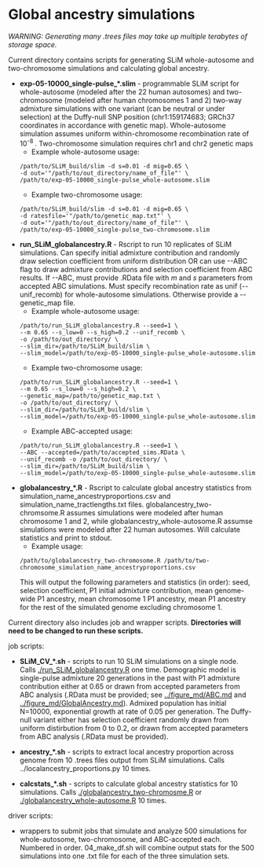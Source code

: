 # Global ancestry simulations

_WARNING: Generating many .trees files may take up multiple terabytes of storage space._

Current directory contains scripts for generating SLiM whole-autosome and two-chromosome simulations and calculating global ancestry.

* **exp-05-10000_single-pulse_\*.slim** - programmable SLiM script for whole-autosome (modeled after the 22 human autosomes) and two-chromosome (modeled after human chromosomes 1 and 2) two-way admixture simulations with one variant (can be neutral or under selection) at the Duffy-null SNP position (chr1:159174683; GRCh37 coordinates in accordance with genetic map). Whole-autosome simulation assumes uniform within-chromosome recombination rate of 10<sup>-8 </sup>. Two-chromosome simulation requires chr1 and chr2 genetic maps 
  * Example whole-autosome usage:
  ```
  /path/to/SLiM_build/slim -d s=0.01 -d mig=0.65 \
  -d out='"/path/to/out_directory/name_of_file"' \
  /path/to/exp-05-10000_single-pulse_whole-autosome.slim
  ```  
  * Example two-chromosome usage: 
  ```
  /path/to/SLiM_build/slim -d s=0.01 -d mig=0.65 \
  -d ratesfile='"/path/to/genetic_map.txt"' \
  -d out='"/path/to/out_directory/name_of_file"' \
  /path/to/exp-05-10000_single-pulse_two-chromosome.slim
  ```
* **run_SLiM_globalancestry.R** - Rscript to run 10 replicates of SLiM simulations. Can specify initial admixture contribution and randomly draw selection coefficient from uniform distribution OR can use --ABC flag to draw admixture contributions and selection coefficient from ABC results. If --ABC, must provide .RData file with _m_ and _s_ parameters from accepted ABC simulations. Must specify recombination rate as unif (--unif_recomb) for whole-autosome simulations. Otherwise provide a --genetic_map file.
  * Example whole-autosome usage:
  ```
  /path/to/run_SLiM_globalancestry.R --seed=1 \
  --m 0.65 --s_low=0 --s_high=0.2 --unif_recomb \
  -o /path/to/out_directory/ \
  --slim_dir=/path/to/SLiM_build/slim \
  --slim_model=/path/to/exp-05-10000_single-pulse_whole-autosome.slim
  ```
  * Example two-chromosome usage:
  ```
  /path/to/run_SLiM_globalancestry.R --seed=1 \
  --m 0.65 --s_low=0 --s_high=0.2 \
  --genetic_map=/path/to/genetic_map.txt \
  -o /path/to/out_directory/ \
  --slim_dir=/path/to/SLiM_build/slim \
  --slim_model=/path/to/exp-05-10000_single-pulse_whole-autosome.slim
  ```
  * Example ABC-accepted usage:
  ```
  /path/to/run_SLiM_globalancestry.R --seed=1 \
  --ABC --accepted=/path/to/accepted_sims.RData \
  --unif_recomb -o /path/to/out_directory/ \
  --slim_dir=/path/to/SLiM_build/slim \
  --slim_model=/path/to/exp-05-10000_single-pulse_whole-autosome.slim
  ```
* **globalancestry_\*.R** - Rscript to calculate global ancestry statistics from simulation_name_ancestryproportions.csv and simulation_name_tractlengths.txt files. globalancestry_two-chromsome.R assumes simulations were modeled after human chromosome 1 and 2, while globalancestry_whole-autosome.R assumse simulations were modeled after 22 human autosomes. Will calculate statistics and print to stdout.
  * Example usage:
  ```
  /path/to/globalancestry_two-chromosome.R /path/to/two-chromosome_simulation_name_ancestryproportions.csv
  ```
  This will output the following parameters and statistics (in order): seed, selection coefficient, P1 initial admixture contribution, mean genome-wide P1 ancestry, mean chromosome 1 P1 ancestry, mean P1 ancestry for the rest of the simulated genome excluding chromosome 1.


Current directory also includes job and wrapper scripts. **Directories will need to be changed to run these scripts.**

job scripts:

* **SLiM_CV_\*.sh** - scripts to run 10 SLiM simulations on a single node. Calls [./run_SLiM_globalancestry.R](./run_SLiM_globalancestry.R) one time. Demographic model is single-pulse admixture 20 generations in the past with P1 admixture contribution either at 0.65 or drawn from accepted parameters from ABC analysis (.RData must be provided; see [../figure_md/ABC.md](../figure_md/ABC.md) and [../figure_md/GlobalAncestry.md](../figure_md/GlobalAncestry.md)). Admixed population has initial N=10000, exponential growth at rate of 0.05 per generation. The Duffy-null variant either has selection coefficient randomly drawn from uniform distirbution from 0 to 0.2, or drawn from accepted parameters from ABC analysis (.RData must be provided).
  
* **ancestry_\*.sh** - scripts to extract local ancestry proportion across genome from 10 .trees files output from SLiM simulations. Calls ../localancestry_proportions.py 10 times.

* **calcstats_\*.sh** - scripts to calculate global ancestry statistics for 10 simulations. Calls [./globalancestry_two-chromosme.R](./globalancestry_two-chromosme.R) or [./globalancestry_whole-autosome.R](./globalancestry_whole-autosome.R) 10 times.

driver scripts:

- wrappers to submit jobs that simulate and analyze 500 simulations for whole-autosome, two-chromosome, and ABC-accepted each. Numbered in order. 04_make_df.sh will combine output stats for the 500 simulations into one .txt file for each of the three simulation sets.
